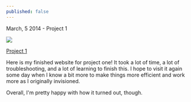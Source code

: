 ```yaml
---
published: false
---
```


March, 5 2014 - Project 1

![](/_posts/proj1.png)

[Project 1](http://kchambers245.github.io/project-01/index.html)

Here is my finished website for project one! It took a lot of time, a lot of troubleshooting, and a lot of learning to finish this. I hope to visit it again some day when I know a bit more to make things more efficient and work more as I originally invisioned.

Overall, I'm pretty happy with how it turned out, though. 